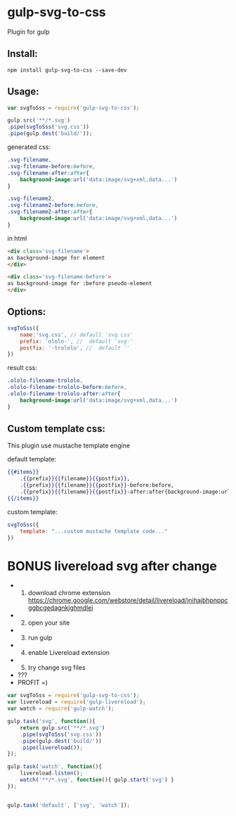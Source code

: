 gulp-svg-to-css
===
Plugin for gulp



Install:
---
```
npm install gulp-svg-to-css --save-dev
```


Usage:
---

```javascript
var svgToSss = require('gulp-svg-to-css');

gulp.src('**/*.svg')
.pipe(svgToSss('svg.css'))
.pipe(gulp.dest('build/'));
```

generated css:
```css
.svg-filename,
.svg-filename-before:before,
.svg-filename-after:after{
	background-image:url('data:image/svg+xml,data...')
}

.svg-filename2,
.svg-filename2-before:before,
.svg-filename2-after:after{
	background-image:url('data:image/svg+xml,data...')
}
```

in html
```html
<div class='svg-filename'>
as background-image for element
</div>

<div class='svg-filename-before'>
as background-image for :before pseudo-element
</div>
```

Options:
---

```javascript
svgToSss({
	name:'svg.css', // default 'svg.css'
	prefix: 'ololo-', //  default 'svg-'
	postfix: '-trololo', //  default ''
})
```
result css:
```css
.ololo-filename-trololo,
.ololo-filename-trololo-before:before,
.ololo-filename-trololo-after:after{
	background-image:url('data:image/svg+xml,data...')
}
```

Custom template css:
---
This plugin use mustache template engine 

default template:
```mustache
{{#items}}
    .{{prefix}}{{filename}}{{postfix}},
    .{{prefix}}{{filename}}{{postfix}}-before:before,
    .{{prefix}}{{filename}}{{postfix}}-after:after{background-image:url('{{{dataurl}}}')}
{{/items}}
```

custom template:
```javascript
svgToSss({
	template: "...custom mustache template code..."
})
```


BONUS livereload svg after change
===

- 1) download chrome extension https://chrome.google.com/webstore/detail/livereload/jnihajbhpnppcggbcgedagnkighmdlei
- 2) open your site
- 3) run gulp
- 4) enable Livereload extension
- 5) try change svg files
- ???
- PROFIT =)

```javascript
var svgToSss = require('gulp-svg-to-css');
var livereload = require('gulp-livereload');
var watch = require('gulp-watch');

gulp.task('svg', function(){
	return gulp.src('**/*.svg')
	.pipe(svgToSss('svg.css'))
	.pipe(gulp.dest('build/'))
	.pipe(livereload());
});

gulp.task('watch', function(){
	livereload.listen();
	watch('**/*.svg', function(){ gulp.start('svg') }
});


gulp.task('default', ['svg', 'watch']);

```